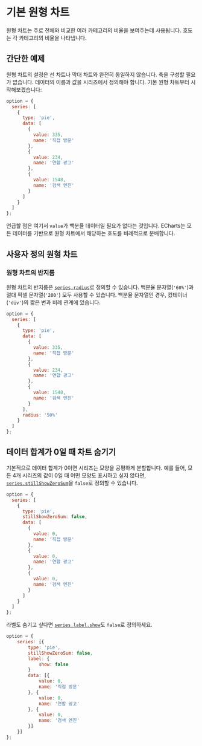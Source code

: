 # 기본 원형 차트

원형 차트는 주로 전체와 비교한 여러 카테고리의 비율을 보여주는데 사용됩니다. 호도는 각 카테고리의 비율을 나타냅니다.

## 간단한 예제

원형 차트의 설정은 선 차트나 막대 차트와 완전히 동일하지 않습니다. 축을 구성할 필요가 없습니다. 데이터의 이름과 값을 시리즈에서 정의해야 합니다. 기본 원형 차트부터 시작해보겠습니다:

```js live
option = {
  series: [
    {
      type: 'pie',
      data: [
        {
          value: 335,
          name: '직접 방문'
        },
        {
          value: 234,
          name: '연합 광고'
        },
        {
          value: 1548,
          name: '검색 엔진'
        }
      ]
    }
  ]
};
```

언급할 점은 여기서 `value`가 백분율 데이터일 필요가 없다는 것입니다. ECharts는 모든 데이터를 기반으로 원형 차트에서 해당하는 호도를 비례적으로 분배합니다.

## 사용자 정의 원형 차트

### 원형 차트의 반지름

원형 차트의 반지름은 [`series.radius`](${optionPath}series-pie.radius)로 정의할 수 있습니다. 백분율 문자열(`'60%'`)과 절대 픽셀 문자열(`'200'`) 모두 사용할 수 있습니다. 백분율 문자열인 경우, 컸테이너(`'div'`)의 짧은 변과 비례 관계에 있습니다.

```js live
option = {
  series: [
    {
      type: 'pie',
      data: [
        {
          value: 335,
          name: '직접 방문'
        },
        {
          value: 234,
          name: '연합 광고'
        },
        {
          value: 1548,
          name: '검색 엔진'
        }
      ],
      radius: '50%'
    }
  ]
};
```

## 데이터 합계가 0일 때 차트 숨기기

기본적으로 데이터 합계가 0이면 시리즈는 모양을 공평하게 분할합니다. 예를 들어, 모든 4개 시리즈의 값이 0일 때 어떤 모양도 표시하고 싶지 않다면, [`series.stillShowZeroSum`](${optionPath}series-pie.stillShowZeroSum)을 `false`로 정의할 수 있습니다.

```js live
option = {
  series: [
    {
      type: 'pie',
      stillShowZeroSum: false,
      data: [
        {
          value: 0,
          name: '직접 방문'
        },
        {
          value: 0,
          name: '연합 광고'
        },
        {
          value: 0,
          name: '검색 엔진'
        }
      ]
    }
  ]
};
```

라벨도 숨기고 싶다면 [`series.label.show`](${optionPath}series-pie.label.show)도 `false`로 정의하세요.

```js live
option = {
    series: [{
        type: 'pie',
        stillShowZeroSum: false,
        label: {
            show: false
        }
        data: [{
            value: 0,
            name: '직접 방문'
        }, {
            value: 0,
            name: '연합 광고'
        }, {
            value: 0,
            name: '검색 엔진'
        }]
    }]
};
```
